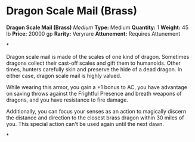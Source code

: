 # Dragon Scale Mail (Brass)

**Dragon Scale Mail (Brass)**
_Medium_
**Type:** Medium
**Quantity:** 1
**Weight:** 45 lb
**Price:** 20000 gp
**Rarity:** Veryrare
**Attunement:** Requires Attunement

*<p>Dragon scale mail is made of the scales of one kind of dragon. Sometimes dragons collect their cast-off scales and gift them to humanoids. Other times, hunters carefully skin and preserve the hide of a dead dragon. In either case, dragon scale mail is highly valued.

While wearing this armor, you gain a +1 bonus to AC, you have advantage on saving throws against the Frightful Presence and breath weapons of dragons, and you have resistance to fire damage.

Additionally, you can focus your senses as an action to magically discern the distance and direction to the closest brass dragon within 30 miles of you. This special action can't be used again until the next dawn.</p>*